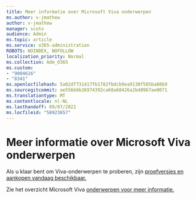 ```yaml
---
title: Meer informatie over Microsoft Viva onderwerpen
ms.author: v-jmathew
author: v-jmathew
manager: scotv
audience: Admin
ms.topic: article
ms.service: o365-administration
ROBOTS: NOINDEX, NOFOLLOW
localization_priority: Normal
ms.collection: Adm_O365
ms.custom:
- "9004616"
- "8341"
ms.openlocfilehash: 5a02df731417fb1782fbdcb9ea9130f505ba60b9
ms.sourcegitcommit: ae556b6b26974392ca68a68426a2b40967ae0071
ms.translationtype: MT
ms.contentlocale: nl-NL
ms.lasthandoff: 09/07/2021
ms.locfileid: "58923657"
---
```

# <a name="learn-more-about-microsoft-viva-topics"></a>Meer informatie over Microsoft Viva onderwerpen

Als u klaar bent om Viva-onderwerpen te proberen, zijn [proefversies en aankopen vandaag beschikbaar.](https://aka.ms/BuyVivaTopics) 

Zie het overzicht Microsoft Viva [onderwerpen voor meer informatie.](https://docs.microsoft.com/microsoft-365/knowledge/topic-experiences-overview) 
